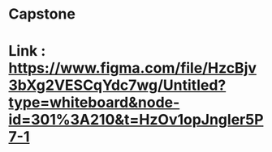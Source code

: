 # Capstone
# Link : https://www.figma.com/file/HzcBjv3bXg2VESCqYdc7wg/Untitled?type=whiteboard&node-id=301%3A210&t=HzOv1opJngler5P7-1
